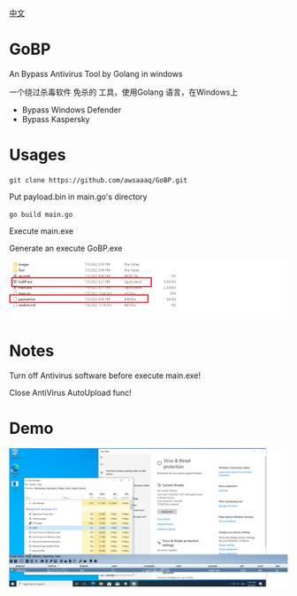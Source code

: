 [中文](./readme_zh-CN.md)
# GoBP
An Bypass Antivirus Tool by Golang in windows

一个绕过杀毒软件 免杀的 工具，使用Golang 语言，在Windows上

 - Bypass Windows Defender
 - Bypass Kaspersky
# Usages
`
git clone https://github.com/awsaaaq/GoBP.git
`


Put payload.bin in main.go's directory



`
go build main.go
`

Execute main.exe

Generate an execute GoBP.exe

![image](/images/payload.png)

# Notes
Turn off Antivirus software before execute main.exe!

Close AntiVirus AutoUpload func!

# Demo

![image](/images/Demo1.png)
